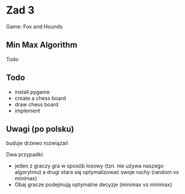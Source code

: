 # Zad 3

Game: 
Fox and Hounds

## Min Max Algorithm
Todo

## Todo
- install pygame
- create a chess board
- draw chess board
- implement 

## Uwagi (po polsku)

buduje drzewo rozwiązań

Dwa przypadki:
- jeden z graczy gra w sposób losowy (tzn. nie używa naszego algorytmu) a drugi stara się optymalizować swoje ruchy (random vs minimax) 
- Obaj gracze podejmują optymalne decyzje (minimax vs minimax) 
